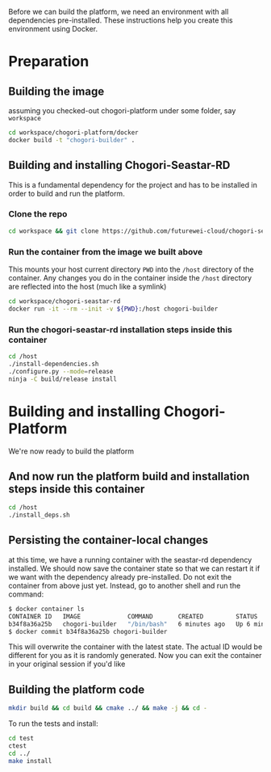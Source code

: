Before we can build the platform, we need an environment with all dependencies pre-installed. These instructions help you create this environment using Docker.
# Preparation

## Building the image
assuming you checked-out chogori-platform under some folder, say `workspace`
``` sh
cd workspace/chogori-platform/docker
docker build -t "chogori-builder" .
```

## Building and installing Chogori-Seastar-RD
This is a fundamental dependency for the project and has to be installed in order to build and run the platform.
### Clone the repo
``` sh
cd workspace && git clone https://github.com/futurewei-cloud/chogori-seastar-rd.git
```
### Run the container from the image we built above
This mounts your host current directory `PWD` into the `/host` directory of the container. Any changes you do in the container inside the `/host` directory are reflected into the host (much like a symlink)
``` sh
cd workspace/chogori-seastar-rd
docker run -it --rm --init -v ${PWD}:/host chogori-builder
```

### Run the chogori-seastar-rd installation steps inside this container
``` sh
cd /host
./install-dependencies.sh
./configure.py --mode=release
ninja -C build/release install
```

# Building and installing Chogori-Platform
We're now ready to build the platform


## And now run the platform build and installation steps inside this container
``` sh
cd /host
./install_deps.sh
```
## Persisting the container-local changes
at this time, we have a running container with the seastar-rd dependency installed. We should now save the container state so that we can restart it if we want with the dependency already pre-installed.
Do not exit the container from above just yet. Instead, go to another shell and run the command:
``` sh
$ docker container ls
CONTAINER ID   IMAGE             COMMAND       CREATED         STATUS         PORTS     NAMES
b34f8a36a25b   chogori-builder   "/bin/bash"   6 minutes ago   Up 6 minutes             determined_wilson
$ docker commit b34f8a36a25b chogori-builder
```
This will overwrite the container with the latest state. The actual ID would be different for you as it is randomly generated.
Now you can exit the container in your original session if you'd like

## Building the platform code
``` sh
mkdir build && cd build && cmake ../ && make -j && cd -
```

To run the tests and install:
``` sh
cd test
ctest
cd ../
make install
```
